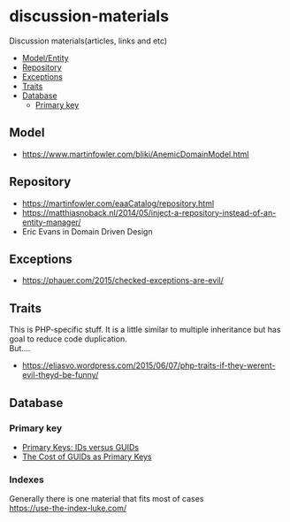 # discussion-materials
Discussion materials(articles, links and etc)

- [Model/Entity](#model)
- [Repository](#repository)
- [Exceptions](#exceptions)
- [Traits](#traits)
- [Database](#database)
  - [Primary key](#primary-key)

## Model
- https://www.martinfowler.com/bliki/AnemicDomainModel.html

## Repository
- https://martinfowler.com/eaaCatalog/repository.html
- https://matthiasnoback.nl/2014/05/inject-a-repository-instead-of-an-entity-manager/
- Eric Evans in Domain Driven Design

## Exceptions

- https://phauer.com/2015/checked-exceptions-are-evil/


## Traits

This is PHP-specific stuff. It is a little similar to multiple inheritance but has goal to reduce code duplication.  
But....

- https://eliasvo.wordpress.com/2015/06/07/php-traits-if-they-werent-evil-theyd-be-funny/

## Database

### Primary key
- [Primary Keys: IDs versus GUIDs](https://blog.codinghorror.com/primary-keys-ids-versus-guids/)
- [The Cost of GUIDs as Primary Keys](https://www.informit.com/articles/printerfriendly/25862)

### Indexes

Generally there is one material that fits most of cases  
https://use-the-index-luke.com/
